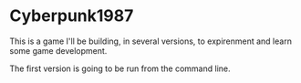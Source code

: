 # Cyberpunk1987

This is a game I'll be building, in several versions, to expirenment and learn some game development.

The first version is going to be run from the command line.
